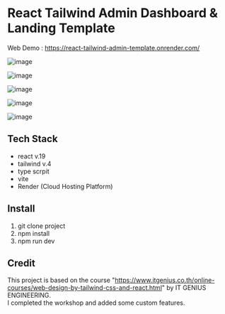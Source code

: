 # React Tailwind Admin Dashboard & Landing Template


 Web Demo : https://react-tailwind-admin-template.onrender.com/


 ![image](https://github.com/user-attachments/assets/03cf2dec-6a57-445f-830e-2ccd68e68947)


 ![image](https://github.com/user-attachments/assets/5a9adfb1-4b85-43cb-a738-8d6e3799051e)


 ![image](https://github.com/user-attachments/assets/05235147-382e-4de9-9a44-d45f86de6bac)


 ![image](https://github.com/user-attachments/assets/6cc568c5-90ee-41ea-a193-5839ef89f956)


 ![image](https://github.com/user-attachments/assets/3aa24cf0-99e3-4b52-ac33-b98c2693cefd)




## Tech Stack
- react v.19
- tailwind v.4
- type scrpit
- vite 
- Render (Cloud Hosting Platform)
  
## Install
1) git clone project
2) npm install
3) npm run dev

## Credit
This project is based on the course "https://www.itgenius.co.th/online-courses/web-design-by-tailwind-css-and-react.html" by IT GENIUS ENGINEERING.  
I completed the workshop and added some custom features.

